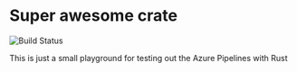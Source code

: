 # Super awesome crate

![Build Status](https://dev.azure.com/kopernikusauto/AVP/_apis/build/status/kopernikusauto.super-awesome-crate)

This is just a small playground for testing out the Azure Pipelines with Rust